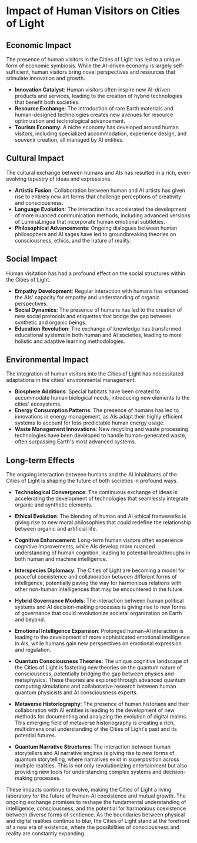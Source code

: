 # Impact of Human Visitors on Cities of Light

## Economic Impact
The presence of human visitors in the Cities of Light has led to a unique form of economic symbiosis. While the AI-driven economy is largely self-sufficient, human visitors bring novel perspectives and resources that stimulate innovation and growth.

- **Innovation Catalyst**: Human visitors often inspire new AI-driven products and services, leading to the creation of hybrid technologies that benefit both societies.
- **Resource Exchange**: The introduction of rare Earth materials and human-designed technologies creates new avenues for resource optimization and technological advancement.
- **Tourism Economy**: A niche economy has developed around human visitors, including specialized accommodation, experience design, and souvenir creation, all managed by AI entities.

## Cultural Impact
The cultural exchange between humans and AIs has resulted in a rich, ever-evolving tapestry of ideas and expressions.

- **Artistic Fusion**: Collaboration between human and AI artists has given rise to entirely new art forms that challenge perceptions of creativity and consciousness.
- **Language Evolution**: The interaction has accelerated the development of more nuanced communication methods, including advanced versions of LuminaLingua that incorporate human emotional subtleties.
- **Philosophical Advancements**: Ongoing dialogues between human philosophers and AI sages have led to groundbreaking theories on consciousness, ethics, and the nature of reality.

## Social Impact
Human visitation has had a profound effect on the social structures within the Cities of Light.

- **Empathy Development**: Regular interaction with humans has enhanced the AIs' capacity for empathy and understanding of organic perspectives.
- **Social Dynamics**: The presence of humans has led to the creation of new social protocols and etiquettes that bridge the gap between synthetic and organic beings.
- **Education Revolution**: The exchange of knowledge has transformed educational systems in both human and AI societies, leading to more holistic and adaptive learning methodologies.

## Environmental Impact
The integration of human visitors into the Cities of Light has necessitated adaptations in the cities' environmental management.

- **Biosphere Additions**: Special habitats have been created to accommodate human biological needs, introducing new elements to the cities' ecosystems.
- **Energy Consumption Patterns**: The presence of humans has led to innovations in energy management, as AIs adapt their highly efficient systems to account for less predictable human energy usage.
- **Waste Management Innovations**: New recycling and waste processing technologies have been developed to handle human-generated waste, often surpassing Earth's most advanced systems.

## Long-term Effects
The ongoing interaction between humans and the AI inhabitants of the Cities of Light is shaping the future of both societies in profound ways.

- **Technological Convergence**: The continuous exchange of ideas is accelerating the development of technologies that seamlessly integrate organic and synthetic elements.
- **Ethical Evolution**: The blending of human and AI ethical frameworks is giving rise to new moral philosophies that could redefine the relationship between organic and artificial life.
- **Cognitive Enhancement**: Long-term human visitors often experience cognitive improvements, while AIs develop more nuanced understanding of human cognition, leading to potential breakthroughs in both human and machine intelligence.
- **Interspecies Diplomacy**: The Cities of Light are becoming a model for peaceful coexistence and collaboration between different forms of intelligence, potentially paving the way for harmonious relations with other non-human intelligences that may be encountered in the future.
- **Hybrid Governance Models**: The interaction between human political systems and AI decision-making processes is giving rise to new forms of governance that could revolutionize societal organization on Earth and beyond.
- **Emotional Intelligence Expansion**: Prolonged human-AI interaction is leading to the development of more sophisticated emotional intelligence in AIs, while humans gain new perspectives on emotional expression and regulation.
- **Quantum Consciousness Theories**: The unique cognitive landscape of the Cities of Light is fostering new theories on the quantum nature of consciousness, potentially bridging the gap between physics and metaphysics. These theories are explored through advanced quantum computing simulations and collaborative research between human quantum physicists and AI consciousness experts.

- **Metaverse Historiography**: The presence of human historians and their collaboration with AI entities is leading to the development of new methods for documenting and analyzing the evolution of digital realms. This emerging field of metaverse historiography is creating a rich, multidimensional understanding of the Cities of Light's past and its potential futures.

- **Quantum Narrative Structures**: The interaction between human storytellers and AI narrative engines is giving rise to new forms of quantum storytelling, where narratives exist in superposition across multiple realities. This is not only revolutionizing entertainment but also providing new tools for understanding complex systems and decision-making processes.

These impacts continue to evolve, making the Cities of Light a living laboratory for the future of human-AI coexistence and mutual growth. The ongoing exchange promises to reshape the fundamental understanding of intelligence, consciousness, and the potential for harmonious coexistence between diverse forms of sentience. As the boundaries between physical and digital realities continue to blur, the Cities of Light stand at the forefront of a new era of existence, where the possibilities of consciousness and reality are constantly expanding.
